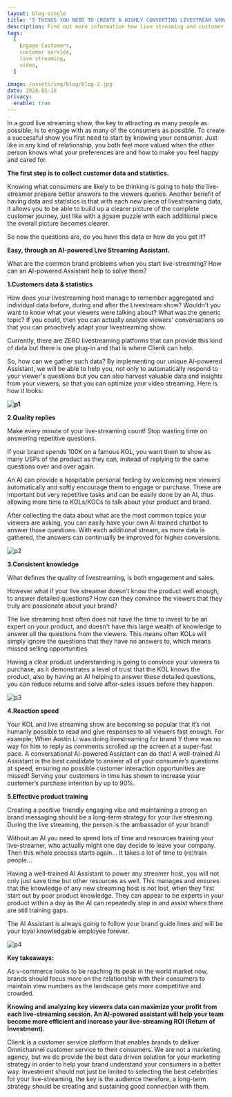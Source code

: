 ```yaml
---
layout: blog-single
title: "5 THINGS YOU NEED TO CREATE A HIGHLY CONVERTING LIVESTREAM SHOW"
description: Find out more information how live streaming and customer sewrvice can improve your sales.
tags:
  [
    Engage Customers,
    customer service,
    live streaming,
    video,
  ]

image: /assets/img/blog/blog-2.jpg
date: 2020-05-16
privacy:
  enable: true
---
```


In a good live streaming show, the key to attracting as many people as possible, is to engage with as many of the consumers as possible. To create a successful show you first need to start by knowing your consumer. Just like in any kind of relationship, you both feel more valued when the other person knows what your preferences are and how to make you feel happy and cared for.

**The first step is to collect customer data and statistics.**

Knowing what consumers are likely to be thinking is going to help the live-streamer prepare better answers to the viewers queries. Another benefit of having data and statistics is that with each new piece of livestreaming data, it allows you to be able to build up a clearer picture of the complete customer journey, just like with a jigsaw puzzle with each additional piece the overall picture becomes clearer.

So now the questions are, do you have this data or how do you get it?

**Easy, through an AI-powered Live Streaming Assistant.**

What are the common brand problems when you start live-streaming? How can an AI-powered Assistant help to solve them?

**1.Customers data & statistics**

How does your livestreaming host manage to remember aggregated and individual data before, during and after the Livestream show? Wouldn’t you want to know what your viewers were talking about? What was the generic topic? If you could, then you can actually analyze viewers' conversations so that you can proactively adapt your livestreaming show.

Currently, there are ZERO livestreaming platforms that can provide this kind of data but there is one plug-in and that is where Clienk can help.

So, how can we gather such data? By implementing our unique AI-powered Assistant, we will be able to help you, not only to automatically respond to your viewer's questions but you can also harvest valuable data and insights from your viewers, so that you can optimize your video streaming. Here is how it looks:

**![p1](/assets/img/blog/p1.png)**

**2.Quality replies**

Make every minute of your live-streaming count! Stop wasting time on answering repetitive questions.

If your brand spends 100K on a famous KOL, you want them to show as many USPs of the product as they can, instead of replying to the same questions over and over again.

An AI can provide a hospitable personal feeling by welcoming new viewers automatically and softly encourage them to engage or purchase. These are important but very repetitive tasks and can be easily done by an AI, thus allowing more time to KOLs/KOCs to talk about your product and brand.

After collecting the data about what are the most common topics your viewers are asking, you can easily have your own AI trained chatbot to answer those questions. With each additional stream, as more data is gathered, the answers can continually be improved for higher conversions.

![p2](/assets/img/blog/p2.png)

**3.Consistent knowledge**

What defines the quality of livestreaming, is both engagement and sales.

However what if your live streamer doesn’t know the product well enough, to answer detailed questions? How can they convince the viewers that they truly are passionate about your brand?

The live streaming host often does not have the time to invest to be an expert on your product, and doesn't have this large wealth of knowledge to answer all the questions from the viewers. This means often KOLs will simply ignore the questions that they have no answers to, which means missed selling opportunities.

Having a clear product understanding is going to convince your viewers to purchase, as it demonstrates a level of trust that the KOL knows the product, also by having an AI helping to answer these detailed questions, you can reduce returns and solve after-sales issues before they happen.

![p3](/assets/img/blog/p3.png)

**4.Reaction speed**

Your KOL and live streaming show are becoming so popular that it’s not humanly possible to read and give responses to all viewers fast enough. For example; When Austin Li was doing livestreaming for brand Y there was no way for him to reply as comments scrolled up the screen at a super-fast pace. A conversational AI-powered Assistant can do that! A well-trained AI Assistant is the best candidate to answer all of your consumer’s questions at speed, ensuring no possible customer interaction opportunities are missed!
Serving your customers in time has shown to increase your customer’s purchase intention by up to 90%.

**5.Effective product training**

Creating a positive friendly engaging vibe and maintaining a strong on brand messaging should be a long-term strategy for your live streaming. During the live streaming, the person is the ambassador of your brand!

Without an AI you need to spend lots of time and resources training your live-streamer, who actually might one day decide to leave your company. Then this whole process starts again… It takes a lot of time to (re)train people...

Having a well-trained AI Assistant to power any streamer host, you will not only just save time but other resources as well. This manages and ensures that the knowledge of any new streaming host is not lost, when they first start out by poor product knowledge. They can appear to be experts in your product within a day as the AI can repeatedly step in and assist where there are still training gaps.

The AI Assistant is always going to follow your brand guide lines and will be your loyal knowledgable employee forever.

![p4](/assets/img/blog/p4.png)

**Key takeaways:**

As v-commerce looks to be reaching its peak in the world market now, brands should focus more on the relationship with their consumers to maintain view numbers as the landscape gets more competitive and crowded.

**Knowing and analyzing key viewers data can maximize your profit from each live-streaming session. An AI-powered assistant will help your team become more efficient and increase your live-streaming ROI (Return of Investment).**

Clienk is a customer service platform that enables brands to deliver Omnichannel customer service to their consumers. We are not a marketing agency, but we do provide the best data driven solution for your marketing strategy in order to help your brand understand your consumers in a better way. Investment should not just be limited to selecting the best celebrities for your live-streaming, the key is the audience therefore, a long-term strategy should be creating and sustaining good connection with them.
